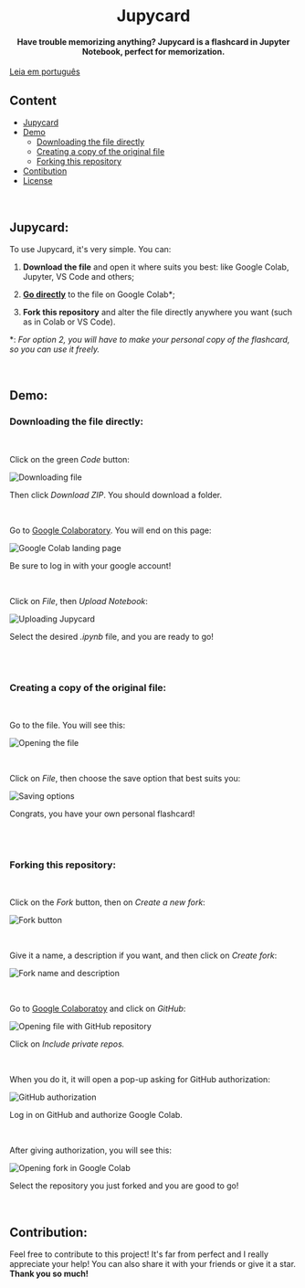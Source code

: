 <h1 align="center"> Jupycard</h1>

<div align="center">
<h4>Have trouble memorizing anything? Jupycard is a flashcard in Jupyter Notebook, perfect for memorization.</h4>
</div>

[Leia em português](./portuguese/readme-pt-br.md)

<h2>Content</h2>

- [Jupycard](#jupycard)
- [Demo](#demo)
    - [Downloading the file directly](#downloading-the-file-directly)
    - [Creating a copy of the original file](#creating-a-copy-of-the-original-file)
    - [Forking this repository](#forking-this-repository)
- [Contibution](#contribution)
- [License](./license.md)

<br />

## Jupycard:

To use Jupycard, it's very simple. You can:

1. **Download the file** and open it where suits you best: like Google Colab, Jupyter, VS Code and others;

2. **[Go directly](https://colab.research.google.com/drive/15n4szAatgZnPKI4pAdXCmKEUJBiQp1Uk?usp=sharing)** to the file on Google Colab*;

3. **Fork this repository** and alter the file directly anywhere you want (such as in Colab or VS Code).

*: *For option 2, you will have to make your personal copy of the flashcard, so you can use it freely.*

<br />

## Demo:

### Downloading the file directly:
<br />

Click on the green *Code* button:

![Downloading file](./src/option1-step1-downloading-file.jpg) 

Then click *Download ZIP*. You should download a folder.

<br />

Go to [Google Colaboratory](https://colab.research.google.com). You will end on this page:

![Google Colab landing page](./src/option1-step2-google-colab.jpg)

Be sure to log in with your google account!

<br />

Click on *File*, then *Upload Notebook*:

![Uploading Jupycard](./src/option1-step3-uploading-jupycard.jpg)

Select the desired *.ipynb* file, and you are ready to go!

<br />
<br />

### Creating a copy of the original file:
<br />

Go to the file. You will see this:

![Opening the file](./src/option2-step1-go-to-file.jpg)

<br />

Click on *File*, then choose the save option that best suits you:

![Saving options](./src/option2-step2-save-file.jpg)

Congrats, you have your own personal flashcard!

<br />
<br />

### Forking this repository:
<br />

Click on the *Fork* button, then on *Create a new fork*:

![Fork button](./src/option3-step1-creating-a-fork.jpg)

<br />

Give it a name, a description if you want, and then click on *Create fork*:

![Fork name and description](./src/option3-step2-naming-the-fork.jpg)

<br />

Go to [Google Colaboratoy](https://colab.research.google.com) and click on *GitHub*:

![Opening file with GitHub repository](./src/option3-step3-github-to-colab.jpg)

Click on *Include private repos.*

<br />

When you do it, it will open a pop-up asking for GitHub authorization:

![GitHub authorization](./src/option3-step4-authorization.jpg)

Log in on GitHub and authorize Google Colab.

<br />

After giving authorization, you will see this:

![Opening fork in Google Colab](./src/option3-step5-opening-fork-in-colab.jpg)

Select the repository you just forked and you are good to go!

<br />

## Contribution:
Feel free to contribute to this project! It's far from perfect and I really appreciate your help! You can also share it with your friends or give it a star. **Thank you so much!**
